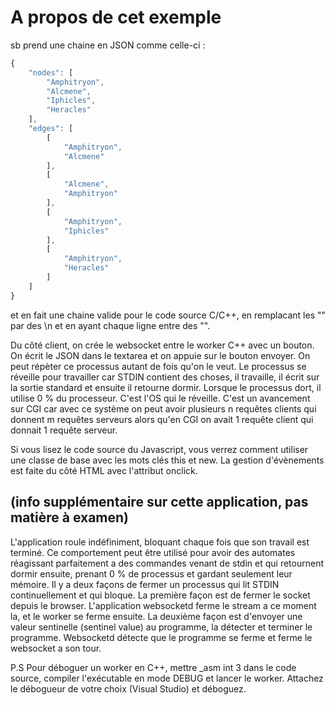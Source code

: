 A propos de cet exemple
=========================
sb prend une chaine en JSON comme celle-ci :

```javascript
{
    "nodes": [
        "Amphitryon",
        "Alcmene",
        "Iphicles",
        "Heracles"
    ],
    "edges": [
        [
            "Amphitryon",
            "Alcmene"
        ],
        [
            "Alcmene",
            "Amphitryon"
        ],
        [
            "Amphitryon",
            "Iphicles"
        ],
        [
            "Amphitryon",
            "Heracles"
        ]
    ]
}
```

et en fait une chaine valide pour le code source C/C++, en remplacant les "" par des \n et en ayant chaque ligne entre des "".

Du côté client, on crée le websocket entre le worker C++ avec un bouton. On écrit le JSON dans le textarea et on appuie sur le bouton envoyer. On peut répèter ce processus autant de fois qu'on le veut. Le processus se réveille pour travailler car STDIN contient des choses, il travaille, il écrit sur la sortie standard et ensuite il retourne dormir. Lorsque le processus dort, il utilise 0 % du processeur. C'est l'OS qui le réveille. C'est un avancement sur CGI car avec ce système on peut avoir plusieurs n requêtes clients qui donnent m requêtes serveurs alors qu'en CGI on avait 1 requête client qui donnait 1 requête serveur.

Si vous lisez le code source du Javascript, vous verrez comment utiliser une classe de base avec les mots clés this et new. La gestion d'évènements est faite du côté HTML avec l'attribut onclick.

(info supplémentaire sur cette application, pas matière à examen)
-------------------------
L'application roule indéfiniment, bloquant chaque fois que son travail est terminé.
Ce comportement peut être utilisé pour avoir des automates réagissant parfaitement a des commandes venant de stdin et qui retournent dormir ensuite, prenant 0 % de processus et gardant seulement leur mémoire.
Il y a deux façons de fermer un  processus qui lit STDIN continuellement et qui bloque. La première façon est de fermer le socket depuis le browser. L'application websocketd ferme le stream a ce moment la, et le worker se ferme ensuite.
La deuxième façon est d'envoyer une valeur sentinelle (sentinel value) au programme, la détecter et terminer le programme. Websocketd détecte que le programme se ferme et ferme le websocket a son tour.

P.S
Pour déboguer un worker en C++, mettre _asm int 3 dans le code source, compiler l'exécutable en mode DEBUG et lancer le worker. Attachez le débogueur de votre choix (Visual Studio) et déboguez.

